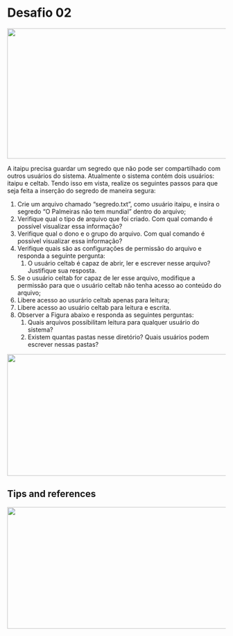 # Desafio 02

<p align="center">
  <img width="560" height="300" src="https://media.giphy.com/media/3o7abuqxszgO6pFb3i/giphy.gif">
</p>


A itaipu precisa guardar um segredo que não pode ser compartilhado com outros usuários do sistema. Atualmente o sistema contém dois usuários: itaipu e celtab. Tendo isso em vista, realize os seguintes passos para que seja feita a inserção do segredo de maneira segura:

1. Crie um arquivo chamado “segredo.txt”, como usuário itaipu, e insira o segredo “O Palmeiras não tem mundial” dentro do arquivo;
2. Verifique qual o tipo de arquivo que foi criado. Com qual comando é possível visualizar essa informação?
3. Verifique qual o dono e o grupo do arquivo. Com qual comando é possível visualizar essa informação?
4. Verifique quais são as configurações de permissão do arquivo e responda a seguinte pergunta:
    1. O usuário celtab é capaz de abrir, ler e escrever nesse arquivo? Justifique sua resposta.
5. Se o usuário celtab for capaz de ler esse arquivo, modifique a permissão para que o usuário celtab não tenha acesso ao conteúdo do arquivo;
6. Libere acesso ao usurário celtab apenas para leitura;
7. Libere acesso ao usuário celtab para leitura e escrita.
8. Observer a Figura abaixo e responda as seguintes perguntas:
    1. Quais arquivos possibilitam leitura para qualquer usuário do sistema?
    2. Existem quantas pastas nesse diretório? Quais usuários podem escrever nessas pastas?
<p align="center">
  <img width="560" height="280" src="http://linoxide.com/wp-content/uploads/2014/01/ls_lhS.png">
</p>



## Tips and references

[link text itself]: https://www.geeksforgeeks.org/permissions-in-linux/

<p align="center">
  <img width="560" height="280" src="http://www.bosontreinamentos.com.br/wp-content/uploads/2013/06/permiss%C3%B5es-de-acesso-modo-octal-linux.png">
</p>
 
